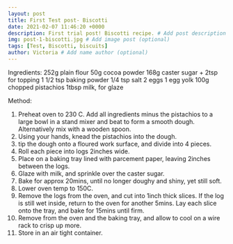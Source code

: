 ```yaml
---
layout: post
title: First Test post- Biscotti
date: 2021-02-07 11:46:20 +0000
description: First trial post! Biscotti recipe. # Add post description (optional)
img: post-1-biscotti.jpg # Add image post (optional)
tags: [Test, Biscotti, biscuits]
author: Victoria # Add name author (optional)
---
```

Ingredients:
252g plain flour
50g cocoa powder 
168g caster sugar + 2tsp for topping
1 1/2 tsp baking powder
1/4 tsp salt
2 eggs
1 egg yolk
100g chopped pistachios
1tbsp milk, for glaze

Method:
1. Preheat oven to 230 C. Add all ingredients minus the pistachios to a large bowl in a stand mixer and beat to form a smooth dough. Alternatively mix with a wooden spoon.
2. Using your hands, knead the pistachios into the dough.
3. tip the dough onto a floured work surface, and divide into 4 pieces. 
4. Roll each piece into logs 2inches wide.
5. Place on a baking tray lined with parcement paper, leaving 2inches between the logs.
6. Glaze with milk, and sprinkle over the caster sugar. 
7. Bake for approx 20mins, until no longer doughy and shiny, yet still soft.
8. Lower oven temp to 150C.
9. Remove the logs from the oven, and cut into 1inch thick slices. If the log is still wet inside, return to the oven for another 5mins. Lay each slice onto the tray, and bake for 15mins until firm.
10. Remove from the oven and the baking tray, and allow to cool on a wire rack to crisp up more.
11. Store in an air tight container. 


